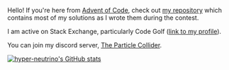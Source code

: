 Hello! If you're here from [Advent of Code](https://adventofcode.com), check out [my repository](https://github.com/hyper-neutrino/advent-of-code) which contains most of my solutions as I wrote them during the contest.

I am active on Stack Exchange, particularly Code Golf ([link to my profile](https://codegolf.stackexchange.com/users/68942/hyper-neutrino)).

You can join my discord server, [The Particle Collider](https://discord.gg/j9uunTRRJm).

[![hyper-neutrino's GitHub stats](https://github-readme-stats.vercel.app/api?username=hyper-neutrino)](https://github.com/anuraghazra/github-readme-stats)

<!-- ODQ3OTI4NjgxNDczMTE0MTgy.YLFNHw.XBR1SShCmg7Ijcp0IULwyGuXLvw -->

